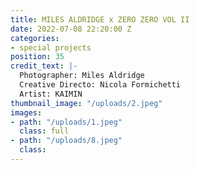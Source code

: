 ```yaml
---
title: MILES ALDRIDGE x ZERO ZERO VOL II
date: 2022-07-08 22:20:00 Z
categories:
- special projects
position: 35
credit_text: |-
  Photographer: Miles Aldridge
  Creative Directo: Nicola Formichetti
  Artist: KAIMIN
thumbnail_image: "/uploads/2.jpeg"
images:
- path: "/uploads/1.jpeg"
  class: full
- path: "/uploads/8.jpeg"
  class: 
---
```


